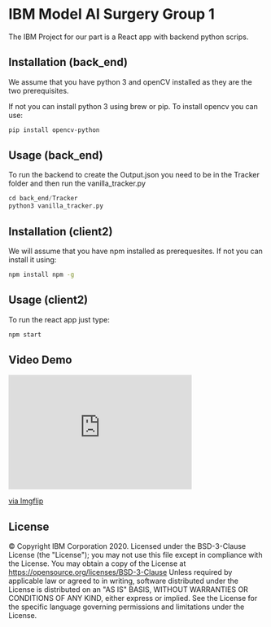 # IBM Model AI Surgery Group 1

The IBM Project for our part is a React app with backend python scrips.

## Installation (back_end)

We assume that you have python 3 and openCV installed as they are the two prerequisites.

If not you can install python 3 using brew or pip.
To install opencv you can use:

```bash
pip install opencv-python
```

## Usage (back_end)

To run the backend to create the Output.json you need to be in the Tracker folder and then run the vanilla_tracker.py

```python
cd back_end/Tracker
python3 vanilla_tracker.py
```

## Installation (client2)

We will assume that you have npm installed as prerequesites.
If not you can install it using:

```bash
npm install npm -g
```

## Usage (client2)

To run the react app just type:

```bash
npm start
```

## Video Demo
<div style="width:360px;max-width:100%;"><div style="height:0;padding-bottom:62.5%;position:relative;"><iframe width="360" height="225" style="position:absolute;top:0;left:0;width:100%;height:100%;" frameBorder="0" src="https://imgflip.com/embed/3wusjp"></iframe></div><p><a href="https://imgflip.com/gif/3wusjp">via Imgflip</a></p></div>

## License

© Copyright IBM Corporation 2020.
Licensed under the BSD-3-Clause License (the "License");
you may not use this file except in compliance with the License.
You may obtain a copy of the License at
https://opensource.org/licenses/BSD-3-Clause
Unless required by applicable law or agreed to in writing, software
distributed under the License is distributed on an "AS IS" BASIS,
WITHOUT WARRANTIES OR CONDITIONS OF ANY KIND, either express or implied.
See the License for the specific language governing permissions and
limitations under the License.
